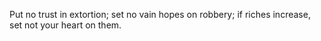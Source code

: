 Put no trust in extortion; set no vain hopes on robbery; if riches increase, set not your heart on them.
